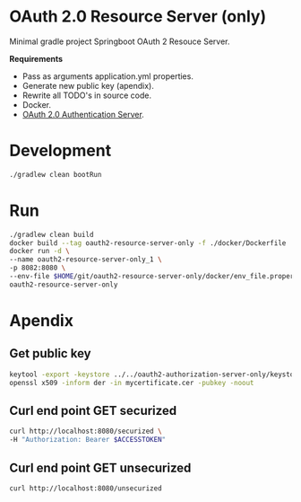 # OAuth 2.0 Resource Server (only)

Minimal gradle project Springboot OAuth 2 Resouce Server.

**Requirements**

- Pass as arguments application.yml properties.
- Generate new public key (apendix).
- Rewrite all TODO's in source code.
- Docker.
- [OAuth 2.0 Authentication Server](https://github.com/ott1982/oauth2-authorization-server-only).

# Development

```sh
./gradlew clean bootRun
```

# Run

```sh
./gradlew clean build
docker build --tag oauth2-resource-server-only -f ./docker/Dockerfile ./
docker run -d \
--name oauth2-resource-server-only_1 \
-p 8082:8080 \
--env-file $HOME/git/oauth2-resource-server-only/docker/env_file.properties \
oauth2-resource-server-only
```

# Apendix

## Get public key

```sh
keytool -export -keystore ../../oauth2-authorization-server-only/keystore/mykeystore.keystore -alias myalias -file mycertificate.cer
openssl x509 -inform der -in mycertificate.cer -pubkey -noout
```

## Curl end point GET securized

```sh
curl http://localhost:8080/securized \
-H "Authorization: Bearer $ACCESSTOKEN"
```

## Curl end point GET unsecurized

```sh
curl http://localhost:8080/unsecurized
```

